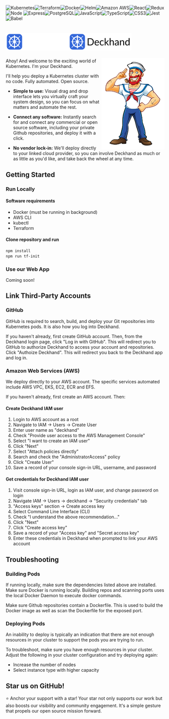 <img alt="Kubernetes" src="https://img.shields.io/badge/Kubernetes-326CE5.svg?style=for-the-badge&logo=Kubernetes&logoColor=white"/><img alt="Terraform" src="https://img.shields.io/badge/Terraform-7B42BC?style=for-the-badge&logo=terraform&logoColor=white"/><img alt="Docker" src="https://img.shields.io/badge/Docker-2496ED.svg?style=for-the-badge&logo=Docker&logoColor=white"/><img alt="Helm" src="https://img.shields.io/badge/Helm-0F1689.svg?style=for-the-badge&logo=Helm&logoColor=white"/><img alt="Amazon AWS" src="https://img.shields.io/badge/Amazon_AWS-FF9900?style=for-the-badge&logo=amazonaws&logoColor=white"/><img alt="React" src="https://img.shields.io/badge/React-61DAFB.svg?style=for-the-badge&logo=React&logoColor=black"/><img alt="Redux" src="https://img.shields.io/badge/Redux-593D88?style=for-the-badge&logo=redux&logoColor=white"/><img alt="Node" src="https://img.shields.io/badge/Node%20js-339933?style=for-the-badge&logo=nodedotjs&logoColor=white"/>
<img alt="Express" src="https://img.shields.io/badge/Express-000000.svg?style=for-the-badge&logo=Express&logoColor=white"/><img alt="PostgreSQL" src="https://img.shields.io/badge/PostgreSQL-316192?style=for-the-badge&logo=postgresql&logoColor=white"/><img alt="JavaScript" src="https://img.shields.io/badge/JavaScript-F7DF1E?style=for-the-badge&logo=javascript&logoColor=black"/><img alt="TypeScript" src="https://img.shields.io/badge/TypeScript-3178C6.svg?style=for-the-badge&logo=TypeScript&logoColor=white"/><img alt="CSS3" src="https://img.shields.io/badge/CSS3-1572B6.svg?style=for-the-badge&logo=CSS3&logoColor=white"/><img alt="Jest" src="https://img.shields.io/badge/Jest-C21325.svg?style=for-the-badge&logo=Jest&logoColor=white"/><img alt="Babel" src="https://img.shields.io/badge/Babel-F9DC3E.svg?style=for-the-badge&logo=Babel&logoColor=black"/>

# <img src="./website/static/img/deckhandlogowhite.png#gh-dark-mode-only" width="200" /><img src="./website/static/img/deckhandlogo.png#gh-light-mode-only" width="200" />

<img align="right" src="./website/static/img/ship-character.png" width="200" />

Ahoy! And welcome to the exciting world of Kubernetes. I'm your Deckhand.

I'll help you deploy a Kubernetes cluster with no code. Fully automated. Open source.

- **Simple to use:** Visual drag and drop interface lets you virtually craft your system design, so you can focus on what matters and automate the rest.

- **Connect any software:** Instantly search for and connect any commercial or open source software, including your private Github repositories, and deploy it with a click.

- **No vendor lock-in:** We'll deploy directly to your linked cloud provider, so you can involve Deckhand as much or as little as you'd like, and take back the wheel at any time.

## Getting Started

### Run Locally

#### Software requirements

- Docker (must be running in background)
- AWS CLI
- kubectl
- Terraform

#### Clone repository and run

```bash
npm install
npm run tf-init
```

### Use our Web App

Coming soon!

## Link Third-Party Accounts

### GitHub

GitHub is required to search, build, and deploy your Git repositories into Kubernetes pods. It is also how you log into Deckhand.

If you haven't already, first create GitHub account. Then, from the Deckhand login page, click "Log in with GitHub". This will redirect you to GitHub to authorize Deckhand to access your account and repositories. Click "Authoize Deckhand". This will redirect you back to the Deckhand app and log in.

### Amazon Web Services (AWS)

We deploy directly to your AWS account. The specific services automated include AWS VPC, EKS, EC2, ECR and EFS.

If you haven't already, first create an AWS account. Then:

#### Create Deckhand IAM user

1. Login to AWS account as a root
2. Navigate to IAM -> Users -> Create User
3. Enter user name as "deckhand"
4. Check "Provide user access to the AWS Management Console"
5. Select "I want to create an IAM user"
6. Click "Next"
7. Select "Attach policies directly"
8. Search and check the "AdministratorAccess" policy
9. Click "Create User"
10. Save a record of your console sign-in URL, username, and password

#### Get credentials for Deckhand IAM user

1. Visit console sign-in URL, login as IAM user, and change password on login
2. Navigate IAM -> Users -> deckhand -> "Security credentials" tab
3. "Access keys" section -> Create access key
4. Select Command Line Interface (CLI)
5. Check "I understand the above recommendation…"
6. Click "Next"
7. Click "Create access key"
8. Save a record of your "Access key" and "Secret access key"
9. Enter these credentials in Deckhand when prompted to link your AWS account

## Troubleshooting

### Building Pods

If running locally, make sure the dependencies listed above are installed. Make sure Docker is running locally. Building repos and scanning ports uses the local Docker Daemon to execute docker commands.

Make sure Github repositories contain a Dockerfile. This is used to build the Docker image as well as scan the Dockerfile for the exposed port.

### Deploying Pods

An inability to deploy is typically an indication that there are not enough resources in your cluster to support the pods you are trying to run.

To troubleshoot, make sure you have enough resources in your cluster. Adjust the following in your cluster configuration and try deploying again:

- Increase the number of nodes
- Select instance type with higher capacity

## Star us on GitHub!

⭐ Anchor your support with a star! Your star not only supports our work but also boosts our visibility and community engagement. It's a simple gesture that propels our open source mission forward.
